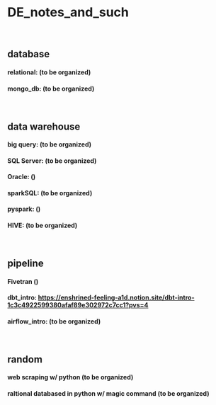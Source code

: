 # DE_notes_and_such
<br>

## database
#### relational: (to be organized)
#### mongo_db: (to be organized)
<br>

## data warehouse
#### big query: (to be organized)
#### SQL Server: (to be organized)
#### Oracle: ()
#### sparkSQL: (to be organized)
#### pyspark: ()
#### HIVE: (to be organized)
<br>

## pipeline
#### Fivetran ()
#### dbt_intro: https://enshrined-feeling-a1d.notion.site/dbt-intro-1c3c4922599380afaf89e302972c7cc1?pvs=4
#### airflow_intro: (to be organized)
<br>

## random
#### web scraping w/ python (to be organized)
#### raltional databased in python w/ magic command (to be organized)
